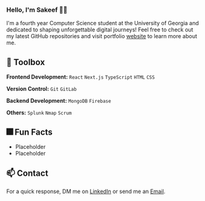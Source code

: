 ### Hello, I'm Sakeef 👋🏽 

I'm a fourth year Computer Science student at the University of Georgia and dedicated to shaping unforgettable digital journeys!
Feel free to check out my latest GitHub repositories and visit portfolio [website](https:www.google.com) to learn more about me.

## 🔨 Toolbox

**Frontend Development:** `React` `Next.js` `TypeScript` `HTML` `CSS`
 
**Version Control:** `Git` `GitLab`

**Backend Development:** `MongoDB` `Firebase`

**Others:** `Splunk` `Nmap` `Scrum`
 
## 🎆 Fun Facts

- Placeholder
- Placeholder

## 📫 Contact

For a quick response, DM me on [LinkedIn](https://www.linkedin.com/in/sakeef-hassan/) or send me an [Email](mailto:sakeefhassan1@gmail.com).
